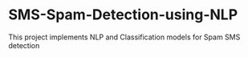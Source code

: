 # SMS-Spam-Detection-using-NLP
This project implements NLP and Classification models for Spam SMS detection
